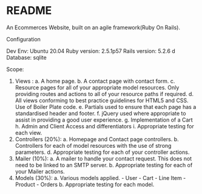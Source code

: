 # README
An Ecommerces Website, built on an agile framework(Ruby On Rails).

Configuration

Dev Env:
Ubuntu 20.04
Ruby version: 2.5.1p57
Rails version: 5.2.6 d
Database: sqlite

Scope:
1. Views :
    a. A home page.
    b. A contact page with contact form.
    c. Resource pages for all of your appropriate model resources. Only providing
    routes and actions to all of your resource paths if required.
    d. All views conforming to best practice guidelines for HTML5 and CSS. Use of Boiler Plate code.
    e. Partials used to ensure that each page has a standardised header and footer.
    f. jQuery used where appropriate to assist in providing a good user experience.
    g. Implementation of a Cart
    h. Admin and Client Access and differentiators
    i. Appropriate testing for each view.
2. Controllers (20%):
    a. Homepage and Contact page controllers.
    b. Controllers for each of model resources with the use of
       strong parameters.
    d. Appropriate testing for each of your controller actions. 
3. Mailer (10%):
    a. A mailer to handle your contact request. This does not need to be linked to
    an SMTP server.
    b. Appropriate testing for each of your Mailer actions. 
4. Models (30%):
    a. Various models applied.
       - User
       - Cart
       - Line Item
       - Product
       - Orders
    b. Appropriate testing for each model.
